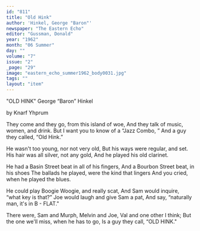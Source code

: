 ```yaml
---
id: "811"
title: "Old Hink"
author: 'Hinkel, George "Baron"'
newspaper: "The Eastern Echo"
editor: "Gussman, Donald"
year: "1962"
month: "06 Summer"
day: ""
volume: "7"
issue: "2"
_page: "29"
image: "eastern_echo_summer1962_body0031.jpg"
tags: ""
layout: "item"
---
```

"OLD HINK"
George “Baron” Hinkel

by Knarf Yhprum

They come and they go,
from this island of woe,
And they talk of music, women,
and drink.
But I want you to know
of a “Jazz Combo, ”
And a guy they called,
“Old Hink.”

He wasn't too young,
nor not very old,
But his ways were regular,
and set.
His hair was all silver,
not any gold,
And he played
his old clarinet.

He had a Basin Street beat
in all of his fingers,
And a Bourbon Street beat,
in his shoes
The ballads he played,
were the kind that lingers
And you cried,
when he played the blues.

He could play Boogie Woogie,
and really scat,
And Sam would inquire,
“what key is that?”
Joe would laugh
and give Sam a pat,
And say, “naturally man,
it's in B - FLAT."

There were, Sam and Murph,
Melvin and Joe,
Val and one other
I think;
But the one we'll miss,
when he has to go,
Is a guy they call,
“OLD HINK."

